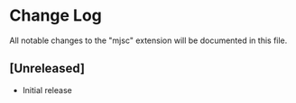 # Change Log

All notable changes to the "mjsc" extension will be documented in this file.

## [Unreleased]

- Initial release